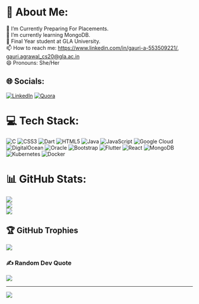 # 💫 About Me:
🔭 I’m Currently Preparing For Placements.<br>🌱 I’m currently learning MongoDB.<br>🤔 Final Year student at GLA University.<br>📫 How to reach me: https://www.linkedin.com/in/gauri-a-553509221/, gauri.agrawal_cs20@gla.ac.in<br>😄 Pronouns: She/Her<br>


## 🌐 Socials:
[![LinkedIn](https://img.shields.io/badge/LinkedIn-%230077B5.svg?logo=linkedin&logoColor=white)](https://linkedin.com/in/https://www.linkedin.com/in/gauri-a-553509221/) [![Quora](https://img.shields.io/badge/Quora-%23B92B27.svg?logo=Quora&logoColor=white)](https://quora.com/profile/https://www.quora.com/profile/Gauri-Agrawal-43) 

# 💻 Tech Stack:
![C](https://img.shields.io/badge/c-%2300599C.svg?style=for-the-badge&logo=c&logoColor=white) ![CSS3](https://img.shields.io/badge/css3-%231572B6.svg?style=for-the-badge&logo=css3&logoColor=white) ![Dart](https://img.shields.io/badge/dart-%230175C2.svg?style=for-the-badge&logo=dart&logoColor=white) ![HTML5](https://img.shields.io/badge/html5-%23E34F26.svg?style=for-the-badge&logo=html5&logoColor=white) ![Java](https://img.shields.io/badge/java-%23ED8B00.svg?style=for-the-badge&logo=java&logoColor=white) ![JavaScript](https://img.shields.io/badge/javascript-%23323330.svg?style=for-the-badge&logo=javascript&logoColor=%23F7DF1E) ![Google Cloud](https://img.shields.io/badge/Google%20Cloud-%234285F4.svg?style=for-the-badge&logo=google-cloud&logoColor=white) ![DigitalOcean](https://img.shields.io/badge/DigitalOcean-%230167ff.svg?style=for-the-badge&logo=digitalOcean&logoColor=white) ![Oracle](https://img.shields.io/badge/Oracle-F80000?style=for-the-badge&logo=oracle&logoColor=white) ![Bootstrap](https://img.shields.io/badge/bootstrap-%23563D7C.svg?style=for-the-badge&logo=bootstrap&logoColor=white) ![Flutter](https://img.shields.io/badge/Flutter-%2302569B.svg?style=for-the-badge&logo=Flutter&logoColor=white) ![React](https://img.shields.io/badge/react-%2320232a.svg?style=for-the-badge&logo=react&logoColor=%2361DAFB) ![MongoDB](https://img.shields.io/badge/MongoDB-%234ea94b.svg?style=for-the-badge&logo=mongodb&logoColor=white) ![Kubernetes](https://img.shields.io/badge/kubernetes-%23326ce5.svg?style=for-the-badge&logo=kubernetes&logoColor=white) ![Docker](https://img.shields.io/badge/docker-%230db7ed.svg?style=for-the-badge&logo=docker&logoColor=white)
# 📊 GitHub Stats:
![](https://github-readme-stats.vercel.app/api?username=Gauri-Agrawal838&theme=radical&hide_border=false&include_all_commits=true&count_private=true)<br/>
![](https://github-readme-streak-stats.herokuapp.com/?user=Gauri-Agrawal838&theme=radical&hide_border=false)<br/>
![](https://github-readme-stats.vercel.app/api/top-langs/?username=Gauri-Agrawal838&theme=radical&hide_border=false&include_all_commits=true&count_private=true&layout=compact)

## 🏆 GitHub Trophies
<!--[![An image of @29062002g's Holopin badges, which is a link to view their full Holopin profile](https://holopin.me/29062002g)](https://holopin.io/@29062002g) -->
![](https://github-profile-trophy.vercel.app/?username=Gauri-Agrawal838&theme=radical&no-frame=false&no-bg=true&margin-w=4)

### ✍️ Random Dev Quote
![](https://quotes-github-readme.vercel.app/api?type=horizontal&theme=radical)


---
[![](https://visitcount.itsvg.in/api?id=Gauri-Agrawal838&icon=0&color=0)](https://visitcount.itsvg.in)

<!-- Proudly created with GPRM ( https://gprm.itsvg.in ) -->
